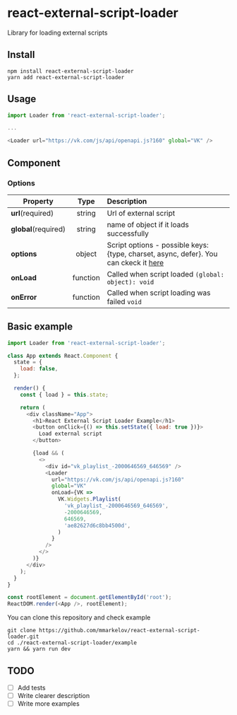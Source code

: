 # react-external-script-loader

Library for loading external scripts

## Install

```shell
npm install react-external-script-loader
yarn add react-external-script-loader
```

## Usage

```js
import Loader from 'react-external-script-loader';

...

<Loader url="https://vk.com/js/api/openapi.js?160" global="VK" />

```

## Component

### Options

| Property              | Type   | Description                             |
| -------------         |:-----: | :-----                                  |
| **url**(required)     | string | Url of external script                  |
| **global**(required)  | string | name of object if it loads successfully |
| **options**           | object | Script options - possible keys: {type, charset, async, defer}. You can ckeck it [here](https://www.w3schools.com/tags/tag_script.asp)  |
| **onLoad**            | function | Called when script loaded ```(global: object): void```                |
| **onError**           | function | Called when script loading was failed ```void```                |

## Basic example

```js
import Loader from 'react-external-script-loader';

class App extends React.Component {
  state = {
    load: false,
  };

  render() {
    const { load } = this.state;

    return (
      <div className="App">
        <h1>React External Script Loader Example</h1>
        <button onClick={() => this.setState({ load: true })}>
          Load external script
        </button>

        {load && (
          <>
            <div id="vk_playlist_-2000646569_646569" />
            <Loader
              url="https://vk.com/js/api/openapi.js?160"
              global="VK"
              onLoad={VK =>
                VK.Widgets.Playlist(
                  'vk_playlist_-2000646569_646569',
                  -2000646569,
                  646569,
                  'ae82627d6c8bb4500d',
                )
              }
            />
          </>
        )}
      </div>
    );
  }
}

const rootElement = document.getElementById('root');
ReactDOM.render(<App />, rootElement);
```

You can clone this repository and check example

```shell
git clone https://github.com/mmarkelov/react-external-script-loader.git
cd ./react-external-script-loader/example
yarn && yarn run dev
```

## TODO

- [ ] Add tests
- [ ] Write clearer description
- [ ] Write more examples
